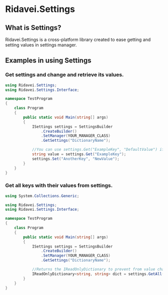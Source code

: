 # Ridavei.Settings

## What is Settings?

Ridavei.Settings is a cross-platform library created to ease getting and setting values in settings manager.

## Examples in using Settings

### Get settings and change and retrieve its values.
```csharp
using Ridavei.Settings;
using Ridavei.Settings.Interface;

namespace TestProgram
{
    class Program
    {
        public static void Main(string[] args)
        {
            ISettings settings = SettingsBuilder
                .CreateBuilder()
                .SetManager(YOUR_MANAGER_CLASS)
                .GetSettings("DictionaryName");

            //You can use settings.Get("ExampleKey", "DefaultValue") if you want to retrieve the default value if the key doesn't exists.
            string value = settings.Get("ExampleKey");
            settings.Set("AnotherKey", "NewValue");
        }
    }
}
```
### Get all keys with their values from settings.
```csharp
using System.Collections.Generic;

using Ridavei.Settings;
using Ridavei.Settings.Interface;

namespace TestProgram
{
    class Program
    {
        public static void Main(string[] args)
        {
            ISettings settings = SettingsBuilder
                .CreateBuilder()
                .SetManager(YOUR_MANAGER_CLASS)
                .GetSettings("DictionaryName");

            //Returns the IReadOnlyDictionary to prevent from value changing.
            IReadOnlyDictionary<string, string> dict = settings.GetAll();
        }
    }
}
```
